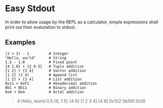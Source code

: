 # Easy Stdout
In order to allow usage by the REPL as a calculator, simple expressions shall print out their evalutation to stdout.

## Examples
```
(2 + 3) - 1         # Integer
"Hello, world"      # String
1.5 - 1.0           # Fixed point
{4 1.0} + {2 0.5}   # Tuple addition
{1 2} + {3 4}       # Vector addition
[1 2] [3 4]         # Append list
[1 2] + [3 4]       # List addition
0x11 + 0xF1         # Hexadecimal addition
0b1 + 0b11          # Binary addition
0o4 + 0o4           # Octal addition
```

> 4
> Hello, world
> 0.5
> {6, 1.5}
> {4 6}
> \[1 2 3 4\]
> \[4 6\]
> 0x102
> 0b100
> 0o10
